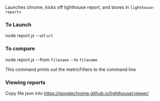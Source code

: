 Launches chrome, kicks off lighthouse report, and stores in `lighthouse-reports`

### To Launch

node report.js --url `url`

### To compare

node report.js --from `filename` --to `filename`

This command prints out the metricFilters to the command line

### Viewing reports 

Copy file json into https://googlechrome.github.io/lighthouse/viewer/
